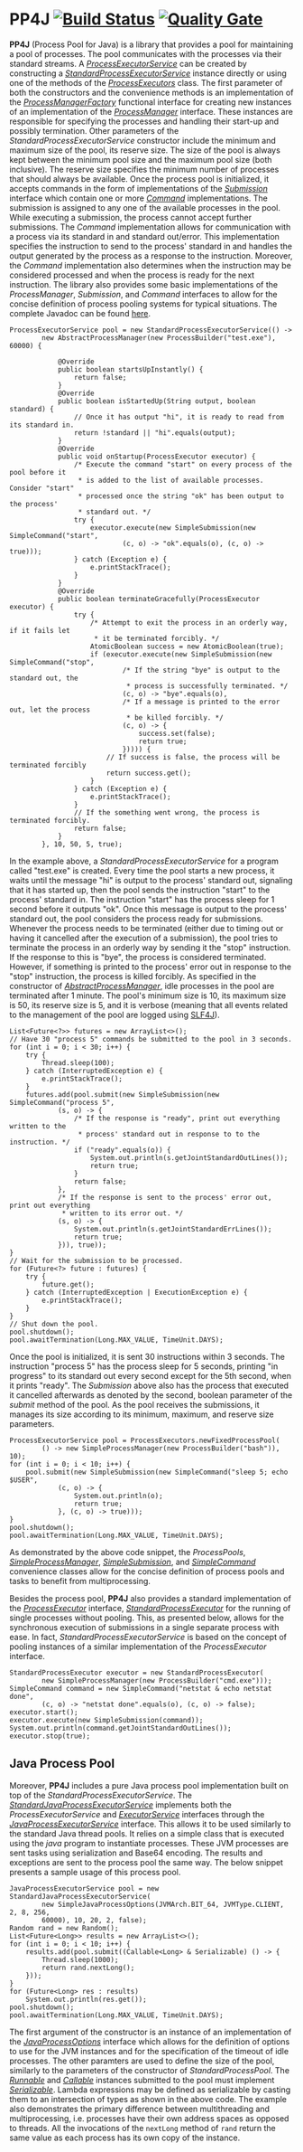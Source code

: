 # PP4J [![Build Status](https://travis-ci.org/ViktorC/PP4J.svg?branch=master)](https://travis-ci.org/ViktorC/PP4J) [![Quality Gate](https://sonarqube.com/api/badges/measure?key=net.viktorc:pp4j&metric=coverage)](https://sonarqube.com/dashboard/index/net.viktorc:pp4j)
__PP4J__ (Process Pool for Java) is a library that provides a pool for maintaining a pool of processes. The pool communicates with the processes via their standard streams. A [*ProcessExecutorService*](https://viktorc.github.io/PP4J/net/viktorc/pp4j/api/ProcessExecutorService) can be created by constructing a [*StandardProcessExecutorService*](https://viktorc.github.io/PP4J/net/viktorc/pp4j/impl/StandardProcessExecutorService) instance directly or using one of the methods of the [*ProcessExecutors*](https://viktorc.github.io/PP4J/net/viktorc/pp4j/impl/ProcessExecutors) class. The first parameter of both the constructors and the convenience methods is an implementation of the [*ProcessManagerFactory*](https://viktorc.github.io/PP4J/net/viktorc/pp4j/api/ProcessManagerFactory) functional interface for creating new instances of an implementation of the [*ProcessManager*](https://viktorc.github.io/PP4J/net/viktorc/pp4j/api/ProcessManager) interface. These instances are responsible for specifying the processes and handling their start-up and possibly termination. Other parameters of the *StandardProcessExecutorService* constructor include the minimum and maximum size of the pool, its reserve size. The size of the pool is always kept between the minimum pool size and the maximum pool size (both inclusive). The reserve size specifies the minimum number of processes that should always be available. Once the process pool is initialized, it accepts commands in the form of implementations of the [*Submission*](https://viktorc.github.io/PP4J/net/viktorc/pp4j/api/Submission) interface which contain one or more [*Command*](https://viktorc.github.io/PP4J/net/viktorc/pp4j/api/Command) implementations. The submission is assigned to any one of the available processes in the pool. While executing a submission, the process cannot accept further submissions. The *Command* implementation allows for communication with a process via its standard in and standard out/error. This implementation specifies the instruction to send to the process' standard in and handles the output generated by the process as a response to the instruction. Moreover, the *Command* implementation also determines when the instruction may be considered processed and when the process is ready for the next instruction. The library also provides some basic implementations of the *ProcessManager*, *Submission*, and *Command* interfaces to allow for the concise definition of process pooling systems for typical situations. The complete Javadoc can be found [here](http://viktorc.github.io/PP4J/).

	ProcessExecutorService pool = new StandardProcessExecutorService(() ->
			new AbstractProcessManager(new ProcessBuilder("test.exe"), 60000) {
		
				@Override
				public boolean startsUpInstantly() {
					return false;
				}
				@Override
				public boolean isStartedUp(String output, boolean standard) {
					// Once it has output "hi", it is ready to read from its standard in.
					return !standard || "hi".equals(output);
				}
				@Override
				public void onStartup(ProcessExecutor executor) {
					/* Execute the command "start" on every process of the pool before it  
					 * is added to the list of available processes. Consider "start"  
					 * processed once the string "ok" has been output to the process' 
					 * standard out. */
					try {
						executor.execute(new SimpleSubmission(new SimpleCommand("start",
								(c, o) -> "ok".equals(o), (c, o) -> true)));
					} catch (Exception e) {
						e.printStackTrace();
					}
				}
				@Override
				public boolean terminateGracefully(ProcessExecutor executor) {
					try {
						/* Attempt to exit the process in an orderly way, if it fails let 
						 * it be terminated forcibly. */
						AtomicBoolean success = new AtomicBoolean(true);
						if (executor.execute(new SimpleSubmission(new SimpleCommand("stop",
								/* If the string "bye" is output to the standard out, the 
								 * process is successfully terminated. */
								(c, o) -> "bye".equals(o),
								/* If a message is printed to the error out, let the process 
								 * be killed forcibly. */
								(c, o) -> {
									success.set(false);
									return true;
								})))) {
							// If success is false, the process will be terminated forcibly
							return success.get();
						}
					} catch (Exception e) {
						e.printStackTrace();
					}
					// If the something went wrong, the process is terminated forcibly.
					return false;
				}
			}, 10, 50, 5, true);

In the example above, a *StandardProcessExecutorService* for a program called "test.exe" is created. Every time the pool starts a new process, it waits until the message "hi" is output to the process' standard out, signaling that it has started up, then the pool sends the instruction "start" to the process' standard in. The instruction "start" has the process sleep for 1 second before it outputs "ok". Once this message is output to the process' standard out, the pool considers the process ready for submissions. Whenever the process needs to be terminated (either due to timing out or having it cancelled after the execution of a submission), the pool tries to terminate the process in an orderly way by sending it the "stop" instruction. If the response to this is "bye", the process is considered terminated. However, if something is printed to the process' error out in response to the "stop" instruction, the process is killed forcibly. As specified in the constructor of [*AbstractProcessManager*](https://viktorc.github.io/PP4J/net/viktorc/pp4j/impl/AbstractProcessManager), idle processes in the pool are terminated after 1 minute. The pool's minimum size is 10, its maximum size is 50, its reserve size is 5, and it is verbose (meaning that all events related to the management of the pool are logged using [SLF4J](https://www.slf4j.org/)).

	List<Future<?>> futures = new ArrayList<>();
	// Have 30 "process 5" commands be submitted to the pool in 3 seconds.
	for (int i = 0; i < 30; i++) {
		try {
			Thread.sleep(100);
		} catch (InterruptedException e) {
			e.printStackTrace();
		}
		futures.add(pool.submit(new SimpleSubmission(new SimpleCommand("process 5",
				(s, o) -> {
					/* If the response is "ready", print out everything written to the 
					 * process' standard out in response to to the instruction. */
					if ("ready".equals(o)) {
						System.out.println(s.getJointStandardOutLines());
						return true;
					}
					return false;
				},
				/* If the response is sent to the process' error out, print out everything 
				 * written to its error out. */
				(s, o) -> {
					System.out.println(s.getJointStandardErrLines());
					return true;
				})), true));
	}
	// Wait for the submission to be processed.
	for (Future<?> future : futures) {
		try {
			future.get();
		} catch (InterruptedException | ExecutionException e) {
			e.printStackTrace();
		}
	}
	// Shut down the pool.
	pool.shutdown();
	pool.awaitTermination(Long.MAX_VALUE, TimeUnit.DAYS);

Once the pool is initialized, it is sent 30 instructions within 3 seconds. The instruction "process 5" has the process sleep for 5 seconds, printing "in progress" to its standard out every second except for the 5th second, when it prints "ready". The *Submission* above also has the process that executed it cancelled afterwards as denoted by the second, boolean parameter of the *submit* method of the pool. As the pool receives the submissions, it manages its size according to its minimum, maximum, and reserve size parameters.

	ProcessExecutorService pool = ProcessExecutors.newFixedProcessPool(
			() -> new SimpleProcessManager(new ProcessBuilder("bash")), 10);
	for (int i = 0; i < 10; i++) {
		pool.submit(new SimpleSubmission(new SimpleCommand("sleep 5; echo $USER",
				(c, o) -> {
					System.out.println(o);
					return true;
				}, (c, o) -> true)));
	}
	pool.shutdown();
	pool.awaitTermination(Long.MAX_VALUE, TimeUnit.DAYS);

As demonstrated by the above code snippet, the *ProcessPools*, [*SimpleProcessManager*](https://viktorc.github.io/PP4J/net/viktorc/pp4j/api/SimpleProcessManager), [*SimpleSubmission*](https://viktorc.github.io/PP4J/net/viktorc/pp4j/impl/SimpleSubmission), and [*SimpleCommand*](https://viktorc.github.io/PP4J/net/viktorc/pp4j/api/SimpleCommand) convenience classes allow for the concise definition of process pools and tasks to benefit from multiprocessing.

Besides the process pool, __PP4J__ also provides a standard implementation of the [*ProcessExecutor*](https://viktorc.github.io/PP4J/net/viktorc/pp4j/api/ProcessExecutor) interface, [*StandardProcessExecutor*](https://viktorc.github.io/PP4J/net/viktorc/pp4j/impl/StandardProcessExecutor) for the running of single processes without pooling. This, as presented below, allows for the synchronous execution of submissions in a single separate process with ease. In fact, *StandardProcessExecutorService* is based on the concept of pooling instances of a similar implementation of the *ProcessExecutor* interface.

	StandardProcessExecutor executor = new StandardProcessExecutor(
			new SimpleProcessManager(new ProcessBuilder("cmd.exe")));
	SimpleCommand command = new SimpleCommand("netstat & echo netstat done",
			(c, o) -> "netstat done".equals(o), (c, o) -> false);
	executor.start();
	executor.execute(new SimpleSubmission(command));
	System.out.println(command.getJointStandardOutLines());
	executor.stop(true);

## Java Process Pool
Moreover, __PP4J__ includes a pure Java process pool implementation built on top of the *StandardProcessExecutorService*. The [*StandardJavaProcessExecutorService*](https://viktorc.github.io/PP4J/net/viktorc/pp4j/impl/StandardJavaProcessExecutorService) implements both the *ProcessExecutorService* and [*ExecutorService*](https://docs.oracle.com/javase/8/docs/api/java/util/concurrent/ExecutorService.html) interfaces through the [*JavaProcessExecutorService*](https://viktorc.github.io/PP4J/net/viktorc/pp4j/api/JavaProcessExecutorService) interface. This allows it to be used similarly to the standard Java thread pools. It relies on a simple class that is executed using the *java* program to instantiate processes. These JVM processes are sent tasks using serialization and Base64 encoding. The results and exceptions are sent to the process pool the same way. The below snippet presents a sample usage of this process pool.

	JavaProcessExecutorService pool = new StandardJavaProcessExecutorService(
			new SimpleJavaProcessOptions(JVMArch.BIT_64, JVMType.CLIENT, 2, 8, 256,
			60000), 10, 20, 2, false);
	Random rand = new Random();
	List<Future<Long>> results = new ArrayList<>();
	for (int i = 0; i < 10; i++) {
		results.add(pool.submit((Callable<Long> & Serializable) () -> {
			Thread.sleep(1000);
			return rand.nextLong();
		}));
	}
	for (Future<Long> res : results)
		System.out.println(res.get());
	pool.shutdown();
	pool.awaitTermination(Long.MAX_VALUE, TimeUnit.DAYS);

The first argument of the constructor is an instance of an implementation of the [*JavaProcessOptions*](https://viktorc.github.io/PP4J/net/viktorc/pp4j/api/JavaProcessOptions) interface which allows for the definition of options to use for the JVM instances and for the specification of the timeout of idle processes. The other paramters are used to define the size of the pool, similarly to the parameters of the constructor of *StandardProcessPool*. The [*Runnable*](https://docs.oracle.com/javase/8/docs/api/java/lang/Runnable.html) and [*Callable*](https://docs.oracle.com/javase/8/docs/api/java/util/concurrent/Callable.html) instances submitted to the pool must implement [*Serializable*](https://docs.oracle.com/javase/8/docs/api/java/io/Serializable.html). Lambda expressions may be defined as serializable by casting them to an intersection of types as shown in the above code. The example also demonstrates the primary difference between multithreading and multiprocessing, i.e. processes have their own address spaces as opposed to threads. All the invocations of the `nextLong` method of `rand` return the same value as each process has its own copy of the instance.

